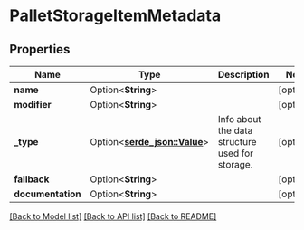 # PalletStorageItemMetadata

## Properties

Name | Type | Description | Notes
------------ | ------------- | ------------- | -------------
**name** | Option<**String**> |  | [optional]
**modifier** | Option<**String**> |  | [optional]
**_type** | Option<[**serde_json::Value**](.md)> | Info about the data structure used for storage. | [optional]
**fallback** | Option<**String**> |  | [optional]
**documentation** | Option<**String**> |  | [optional]

[[Back to Model list]](../README.md#documentation-for-models) [[Back to API list]](../README.md#documentation-for-api-endpoints) [[Back to README]](../README.md)


